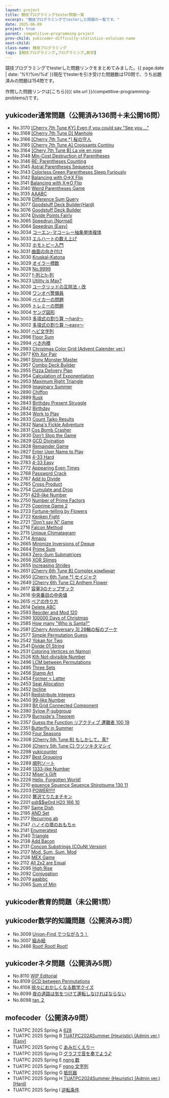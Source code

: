 ```yaml
---
layout: project
title: 競技プログラミングtester問題一覧
excerpt: "競技プログラミングでtesterした問題の一覧です。"
date: 2025-06-09
project: true
parent: competitive-programming-project
prev-child: yukicoder-difficulty-statistics-solution-name
next-child: 
class-name: 競技プログラミング
tags: [競技プログラミング,プログラミング,数学]
---
```


競技プログラミングでtesterした問題リンクをまとめてみました。{{ page.date | date: '%Y/%m/%d' }}現在でtesterを引き受けた問題数は170問で、うち出題済みの問題は154問です。

作問した問題リンクは[こちら]({{ site.url }}/competitive-programming-problems/)です。

## yukicoder通常問題（公開済み136問＋未公開16問）

- No.3170 [[Cherry 7th Tune KY] Even if you could say "See you ..."](https://yukicoder.me/problems/no/3170)
- No.3168 [[Cherry 7th Tune D] Manhole](https://yukicoder.me/problems/no/3168)
- No.3166 [[Cherry 7th Tune *] 桜の守人](https://yukicoder.me/problems/no/3166)
- No.3165 [[Cherry 7th Tune A] Croissants Continu](https://yukicoder.me/problems/no/3165)
- No.3164 [[Chery 7th Tune B] La vie en rose](https://yukicoder.me/problems/no/3164)
- No.3148 [Min-Cost Destruction of Parentheses](https://yukicoder.me/problems/no/3148)
- No.3146 [RE: Parentheses Counting](https://yukicoder.me/problems/no/3146)
- No.3145 [Astral Parentheses Sequence](https://yukicoder.me/problems/no/3145)
- No.3143 [Colorless Green Parentheses Sleep Furiously](https://yukicoder.me/problems/no/3143)
- No.3142 [Balancing with O=>X Flip](https://yukicoder.me/problems/no/3142)
- No.3141 [Balancing with X=>O Flip](https://yukicoder.me/problems/no/3141)
- No.3140 [Weird Parentheses Game](https://yukicoder.me/problems/no/3140)
- No.3135 [AAABC](https://yukicoder.me/problems/no/3135)
- No.3078 [Difference Sum Query](https://yukicoder.me/problems/no/3078)
- No.3077 [Goodstuff Deck Builder(Hard)](https://yukicoder.me/problems/no/3077)
- No.3076 [Goodstuff Deck Builder](https://yukicoder.me/problems/no/3076)
- No.3074 [Divide Points Fairly](https://yukicoder.me/problems/no/3074)
- No.3065 [Speedrun (Normal)](https://yukicoder.me/problems/no/3065)
- No.3064 [Speedrun (Easy)](https://yukicoder.me/problems/no/3064)
- No.3034 [コーエン-マコーレー抽象単体複体](https://yukicoder.me/problems/no/3034)
- No.3033 [エルハートの数え上げ](https://yukicoder.me/problems/no/3033)
- No.3032 [ホモトピー入門](https://yukicoder.me/problems/no/3032)
- No.3031 [曲面の向き付け](https://yukicoder.me/problems/no/3031)
- No.3030 [Kruskal-Katona](https://yukicoder.me/problems/no/3030)
- No.3029 [オイラー標数](https://yukicoder.me/problems/no/3029)
- No.3028 [No.9999](https://yukicoder.me/problems/no/3028)
- No.3027 [f-列とh-列](https://yukicoder.me/problems/no/3027)
- No.3023 [Utility is Max?](https://yukicoder.me/problems/no/3023)
- No.3020 [ユークリッドの互除法・改](https://yukicoder.me/problems/no/3020)
- No.3008 [ワンオペ警備員](https://yukicoder.me/problems/no/3008)
- No.3006 [ベイカーの問題](https://yukicoder.me/problems/no/3006)
- No.3005 [トレミーの問題](https://yukicoder.me/problems/no/3005)
- No.3004 [ヤング図形](https://yukicoder.me/problems/no/3004)
- No.3003 [多項式の割り算 ～hard～](https://yukicoder.me/problems/no/3003)
- No.3002 [多項式の割り算 ～easy～](https://yukicoder.me/problems/no/3002)
- No.3001 [ヘビ文字列](https://yukicoder.me/problems/no/3001)
- No.2996 [Floor Sum](https://yukicoder.me/problems/no/2996)
- No.2994 [べき内積](https://yukicoder.me/problems/no/2994)
- No.2983 [Christmas Color Grid (Advent Calender ver.)](https://yukicoder.me/problems/no/2983)
- No.2977 [Kth Xor Pair](https://yukicoder.me/problems/no/2977)
- No.2961 [Shiny Monster Master](https://yukicoder.me/problems/no/2961)
- No.2957 [Combo Deck Builder](https://yukicoder.me/problems/no/2957)
- No.2955 [Pizza Delivery Plan](https://yukicoder.me/problems/no/2955)
- No.2954 [Calculation of Exponentiation](https://yukicoder.me/problems/no/2954)
- No.2953 [Maximum Right Triangle](https://yukicoder.me/problems/no/2953)
- No.2909 [Imaginary Summer](https://yukicoder.me/problems/no/2909)
- No.2890 [Chiffon](https://yukicoder.me/problems/no/2890)
- No.2889 [Rusk](https://yukicoder.me/problems/no/2889)
- No.2843 [Birthday Present Struggle](https://yukicoder.me/problems/no/2843)
- No.2842 [Birthday](https://yukicoder.me/problems/no/2842)
- No.2834 [Work to Play](https://yukicoder.me/problems/no/2834)
- No.2833 [Count Taiko Results](https://yukicoder.me/problems/no/2833)
- No.2832 [Nana's Fickle Adventure](https://yukicoder.me/problems/no/2832)
- No.2831 [Cos Bomb Crasher](https://yukicoder.me/problems/no/2831)
- No.2830 [Don't Stop the Game](https://yukicoder.me/problems/no/2830)
- No.2829 [GCD Divination](https://yukicoder.me/problems/no/2829)
- No.2828 [Remainder Game](https://yukicoder.me/problems/no/2828)
- No.2827 [Enter User Name to Play](https://yukicoder.me/problems/no/2827)
- No.2788 [4-33 Hard](https://yukicoder.me/problems/no/2788)
- No.2783 [4-33 Easy](https://yukicoder.me/problems/no/2783)
- No.2772 [Appearing Even Times](https://yukicoder.me/problems/no/2772)
- No.2768 [Password Crack](https://yukicoder.me/problems/no/2768)
- No.2767 [Add to Divide](https://yukicoder.me/problems/no/2767)
- No.2765 [Cross Product](https://yukicoder.me/problems/no/2765)
- No.2754 [Cumulate and Drop](https://yukicoder.me/problems/no/2754)
- No.2751 [429-like Number](https://yukicoder.me/problems/no/2751)
- No.2750 [Number of Prime Factors](https://yukicoder.me/problems/no/2750)
- No.2725 [Coprime Game 2](https://yukicoder.me/problems/no/2725)
- No.2723 [Fortune-telling by Flowers](https://yukicoder.me/problems/no/2723)
- No.2722 [Kenken Fight](https://yukicoder.me/problems/no/2722)
- No.2721 ["Don't say N" Game](https://yukicoder.me/problems/no/2721)
- No.2716 [Falcon Method](https://yukicoder.me/problems/no/2716)
- No.2715 [Unique Chimatagram](https://yukicoder.me/problems/no/2715)
- No.2714 [Amaou](https://yukicoder.me/problems/no/2714)
- No.2665 [Minimize Inversions of Deque](https://yukicoder.me/problems/no/2665)
- No.2664 [Prime Sum](https://yukicoder.me/problems/no/2664)
- No.2663 [Zero-Sum Submatrices](https://yukicoder.me/problems/no/2663)
- No.2656 [XOR Slimes](https://yukicoder.me/problems/no/2656)
- No.2655 [Increasing Strides](https://yukicoder.me/problems/no/2655)
- No.2651 [[Cherry 6th Tune B] Complex комбинат](https://yukicoder.me/problems/no/2651)
- No.2650 [[Cherry 6th Tune *] セイジャク](https://yukicoder.me/problems/no/2650)
- No.2649 [[Cherry 6th Tune C] Anthem Flower](https://yukicoder.me/problems/no/2649)
- No.2617 [容量3のナップザック](https://yukicoder.me/problems/no/2617)
- No.2616 [中央番目の中央値](https://yukicoder.me/problems/no/2616)
- No.2615 [ペアの作り方](https://yukicoder.me/problems/no/2615)
- No.2614 [Delete ABC](https://yukicoder.me/problems/no/2614)
- No.2593 [Reorder and Mod 120](https://yukicoder.me/problems/no/2593)
- No.2590 [100000 Days of Christmas](https://yukicoder.me/problems/no/2590)
- No.2585 [How many "Who is Santa?"](https://yukicoder.me/problems/no/2585)
- No.2581 [[Cherry Anniversary 3] 28輪の桜のブーケ](https://yukicoder.me/problems/no/2581)
- No.2577 [Simple Permutation Guess](https://yukicoder.me/problems/no/2577)
- No.2542 [Yokan for Two](https://yukicoder.me/problems/no/2542)
- No.2541 [Divide 01 String](https://yukicoder.me/problems/no/2541)
- No.2531 [Coloring Vertices on Namori](https://yukicoder.me/problems/no/2531)
- No.2526 [Kth Not-divisible Number](https://yukicoder.me/problems/no/2526)
- No.2496 [LCM between Permutations](https://yukicoder.me/problems/no/2496)
- No.2495 [Three Sets](https://yukicoder.me/problems/no/2495)
- No.2456 [Stamp Art](https://yukicoder.me/problems/no/2456)
- No.2454 [Former < Latter](https://yukicoder.me/problems/no/2454)
- No.2453 [Seat Allocation](https://yukicoder.me/problems/no/2453)
- No.2452 [Incline](https://yukicoder.me/problems/no/2452)
- No.2451 [Redistribute Integers](https://yukicoder.me/problems/no/2451)
- No.2450 [99-like Number](https://yukicoder.me/problems/no/2450)
- No.2393 [Bit Grid Connected Component](https://yukicoder.me/problems/no/2393)
- No.2380 [Sylow P-subgroup](https://yukicoder.me/problems/no/2380)
- No.2379 [Burnside's Theorem](https://yukicoder.me/problems/no/2379)
- No.2357 [Guess the Function  リアクティブ 遭難者 100 19](https://yukicoder.me/problems/no/2357)
- No.2351 [Butterfly in Summer](https://yukicoder.me/problems/no/2351)
- No.2350 [Four Seasons](https://yukicoder.me/problems/no/2350)
- No.2308 [[Cherry 5th Tune B] もしかして、真?](https://yukicoder.me/problems/no/2308)
- No.2306 [[Cherry 5th Tune C] ウソツキタマシイ](https://yukicoder.me/problems/no/2306)
- No.2298 [yukicounter](https://yukicoder.me/problems/no/2298)
- No.2297 [Best Grouping](https://yukicoder.me/problems/no/2297)
- No.2289 [順列ソート](https://yukicoder.me/problems/no/2289)
- No.2246 [1333-like Number](https://yukicoder.me/problems/no/2246)
- No.2232 [Miser's Gift](https://yukicoder.me/problems/no/2232)
- No.2226 [Hello, Forgotten World!](https://yukicoder.me/problems/no/2226)
- No.2210 [equence Squence Seuence   Shirotsume 130 11](https://yukicoder.me/problems/no/2210)
- No.2203 [POWER!!!!!](https://yukicoder.me/problems/no/2203)
- No.2202 [贅沢てりたまチキン](https://yukicoder.me/problems/no/2202)
- No.2201 [p@$$w0rd   H20 166 10](https://yukicoder.me/problems/no/2201)
- No.2197 [Same Dish](https://yukicoder.me/problems/no/2197)
- No.2195 [AND Set](https://yukicoder.me/problems/no/2195)
- No.2177 [Recurring ab](https://yukicoder.me/problems/no/2177)
- No.2147 [ハノイの塔のおもちゃ](https://yukicoder.me/problems/no/2147)
- No.2141 [Enumeratest](https://yukicoder.me/problems/no/2141)
- No.2140 [Triangle](https://yukicoder.me/problems/no/2140)
- No.2138 [Add Bacon](https://yukicoder.me/problems/no/2138)
- No.2131 [Concon Substrings (COuNt Version)](https://yukicoder.me/problems/no/2131)
- No.2127 [Mod, Sum, Sum, Mod](https://yukicoder.me/problems/no/2127)
- No.2126 [MEX Game](https://yukicoder.me/problems/no/2126)
- No.2112 [All 2x2 are Equal](https://yukicoder.me/problems/no/2112)
- No.2095 [High Rise](https://yukicoder.me/problems/no/2095)
- No.2092 [Conjugation](https://yukicoder.me/problems/no/2092)
- No.2079 [aaabbc](https://yukicoder.me/problems/no/2079)
- No.2065 [Sum of Min](https://yukicoder.me/problems/no/2065)

## yukicoder教育的問題（未公開1問）

## yukicoder数学的知識問題（公開済み3問）

- No.3009 [Union-Find でつながろう！](https://yukicoder.me/problems/no/3009)
- No.3007 [組み紐](https://yukicoder.me/problems/no/3007)
- No.2466 [Root! Root! Root!](https://yukicoder.me/problems/no/2466)

## yukicoderネタ問題（公開済み5問）

- No.8110 [WIP Editorial](https://yukicoder.me/problems/no/8110)
- No.8109 [GCD between Permutations](https://yukicoder.me/problems/no/8109)
- No.8108 [徐々におかしくなる数学クイズ](https://yukicoder.me/problems/no/8108)
- No.8099 [夜の道路は気をつけて運転しなければならない](https://yukicoder.me/problems/no/8099)
- No.8098 [tan ２](https://yukicoder.me/problems/no/8098)

## mofecoder（公開済み9問）

- TUATPC 2025 Spring A [628](https://mofecoder.com/contests/tuatpc2025spring/tasks/tuatpc2025spring_a)
- TUATPC 2025 Spring B [TUATPC2024Summer (Heuristic) (Admin ver.) (Easy)](https://mofecoder.com/contests/tuatpc2025spring/tasks/tuatpc2025spring_b)
- TUATPC 2025 Spring C [あみだくえりー](https://mofecoder.com/contests/tuatpc2025spring/tasks/tuatpc2025spring_c)
- TUATPC 2025 Spring D [グラフで音を奏でよう♪](https://mofecoder.com/contests/tuatpc2025spring/tasks/tuatpc2025spring_d)
- TUATPC 2025 Spring E [ngng 数](https://mofecoder.com/contests/tuatpc2025spring/tasks/tuatpc2025spring_e)
- TUATPC 2025 Spring F [ngng 文字列](https://mofecoder.com/contests/tuatpc2025spring/tasks/tuatpc2025spring_f)
- TUATPC 2025 Spring G [抵抗器](https://mofecoder.com/contests/tuatpc2025spring/tasks/tuatpc2025spring_g)
- TUATPC 2025 Spring H [TUATPC2024Summer (Heuristic) (Admin ver.) (Hard)](https://mofecoder.com/contests/tuatpc2025spring/tasks/tuatpc2025spring_h)
- TUATPC 2025 Spring I [逆転条件](https://mofecoder.com/contests/tuatpc2025spring/tasks/tuatpc2025spring_i)


